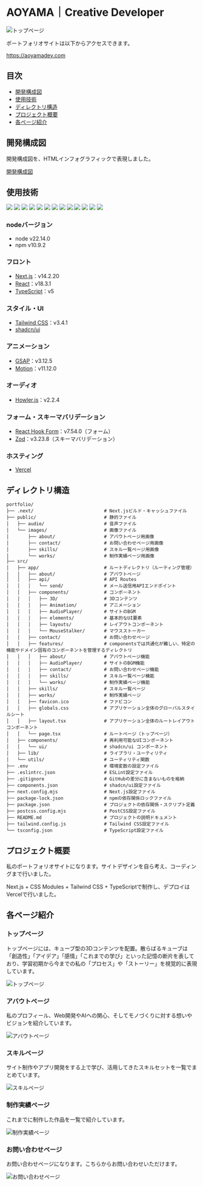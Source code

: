 # AOYAMA｜Creative Developer

![トップページ](/public/gif/README/portfolio-top-page.gif)

ポートフォリオサイトは以下からアクセスできます。

https://aoyamadev.com

## 目次

- [開発構成図](#development-configuration-diagram)
- [使用技術](#technology-used)
- [ディレクトリ構造](#directory-design)
- [プロジェクト概要](#project-overview)
- [各ページ紹介](#page-descriptions)

<h2 id="development-configuration-diagram">開発構成図</h2>

開発構成図を、HTMLインフォグラフィックで表現しました。

[開発構成図](https://aoyamadev.github.io/portfolio_development-configuration-diagram/)

<h2 id="technology-used">使用技術</h2>

<img src="https://img.shields.io/badge/-node.js-444.svg?logo=node.js&style=for-the-badge"> <img src="https://img.shields.io/badge/-next.js-444.svg?logo=next.js&style=for-the-badge"> <img src="https://img.shields.io/badge/-react-444.svg?logo=react&style=for-the-badge"> <img src="https://img.shields.io/badge/-TypeScript-444.svg?logo=TypeScript&style=for-the-badge"> <img src="https://img.shields.io/badge/-Tailwind%20CSS-444.svg?logo=Tailwind%20CSS&style=for-the-badge"> <img src="https://img.shields.io/badge/-shadcn/ui-444.svg?logo=shadcn/ui&style=for-the-badge"> <img src="https://img.shields.io/badge/-React%20Three%20Fiber-444.svg?logo=React&style=for-the-badge"> <img src="https://img.shields.io/badge/-GSAP-444.svg?logo=GSAP&style=for-the-badge"> <img src="https://img.shields.io/badge/-Motion-444.svg?logo=Motion&style=for-the-badge"> <img src="https://img.shields.io/badge/-Howler.js-444.svg?logo=Howler.js&style=for-the-badge"> <img src="https://img.shields.io/badge/-React%20Hook%20Form-444.svg?logo=React%20Hook%20Form&style=for-the-badge"> <img src="https://img.shields.io/badge/-Zod-444.svg?logo=Zod&style=for-the-badge"> <img src="https://img.shields.io/badge/-Vercel-444.svg?logo=Vercel&style=for-the-badge">

### nodeバージョン

- node v22.14.0
- npm v10.9.2

### フロント

- [Next.js](https://nextjs.org/)：v14.2.20
- [React](https://ja.react.dev/)：v18.3.1
- [TypeScript](https://www.typescriptlang.org/)：v5

### スタイル・UI

- [Tailwind CSS](https://tailwindcss.com/)：v3.4.1
- [shadcn/ui](https://ui.shadcn.com/)

### アニメーション

- [GSAP](https://gsap.com/)：v3.12.5
- [Motion](https://motion.dev/)：v11.12.0

### オーディオ

- [Howler.js](https://howlerjs.com/)：v2.2.4

### フォーム・スキーマバリデーション

- [React Hook Form](https://react-hook-form.com/)：v7.54.0（フォーム）
- [Zod](https://zod.dev/)：v3.23.8（スキーマバリデーション）

### ホスティング

- [Vercel](https://vercel.com/)

<h2 id="directory-design">ディレクトリ構造</h2>

```
portfolio/
├── .next/                          # Next.jsビルド・キャッシュファイル
├── public/                         # 静的ファイル
│   ├── audio/                      # 音声ファイル
│   └── images/                     # 画像ファイル
│       ├── about/                  # アバウトページ用画像
│       ├── contact/                # お問い合わせページ用画像
│       ├── skills/                 # スキル一覧ページ用画像
│       └── works/                  # 制作実績ページ用画像
├── src/
│   ├── app/                        # ルートディレクトリ（ルーティング管理）
│   │   ├── about/                  # アバウトページ
│   │   ├── api/                    # API Routes
│   │   │   └── send/               # メール送信用APIエンドポイント
│   │   ├── components/             # コンポーネント
│   │   │   ├── 3D/                 # 3Dコンテンツ
│   │   │   ├── Animation/          # アニメーション
│   │   │   ├── AudioPlayer/        # サイトのBGM
│   │   │   ├── elements/           # 基本的なUI要素
│   │   │   ├── layouts/            # レイアウトコンポーネント
│   │   │   └── MouseStalker/       # マウスストーカー
│   │   ├── contact/                # お問い合わせページ
│   │   ├── features/               # componentsでは共通化が難しい、特定の機能やドメイン固有のコンポーネントを管理するディレクトリ
│   │   │   ├── about/              # アバウトページ機能
│   │   │   ├── AudioPlayer/        # サイトのBGM機能
│   │   │   ├── contact/            # お問い合わせページ機能
│   │   │   ├── skills/             # スキル一覧ページ機能
│   │   │   └── works/              # 制作実績ページ機能
│   │   ├── skills/                 # スキル一覧ページ
│   │   ├── works/                  # 制作実績ページ
│   │   ├── favicon.ico             # ファビコン
│   │   ├── globals.css             # アプリケーション全体のグローバルスタイルシート
│   │   ├── layout.tsx              # アプリケーション全体のルートレイアウトコンポーネント
│   │   └── page.tsx                # ルートページ（トップページ）
│   ├── components/                 # 再利用可能なUIコンポーネント
│   │   └── ui/                     # shadcn/ui コンポーネント
│   ├── lib/                        # ライブラリ・ユーティリティ
│   └── utils/                      # ユーティリティ関数
├── .env                            # 環境変数の設定ファイル
├── .eslintrc.json                  # ESLint設定ファイル
├── .gitignore                      # GitHubの差分に含まないものを格納
├── components.json                 # shadcn/ui設定ファイル
├── next.config.mjs                 # Next.js設定ファイル
├── package-lock.json               # npmの依存関係ロックファイル
├── package.json                    # プロジェクトの依存関係・スクリプト定義
├── postcss.config.mjs              # PostCSS設定ファイル
├── README.md                       # プロジェクトの説明ドキュメント
├── tailwind.config.js              # Tailwind CSS設定ファイル
└── tsconfig.json                   # TypeScript設定ファイル
```

<h2 id="project-overview">プロジェクト概要</h2>

私のポートフォリオサイトになります。サイトデザインを自ら考え、コーディングまで行いました。

Next.js + CSS Modules + Tailwind CSS + TypeScriptで制作し、デプロイはVercelで行いました。

<h2 id="page-descriptions">各ページ紹介</h2>

### **トップページ**

トップページには、キューブ型の3Dコンテンツを配置。散らばるキューブは「創造性」「アイデア」「感情」「これまでの学び」といった記憶の断片を表しており、学習初期から今までの私の「プロセス」や「ストーリー」を視覚的に表現しています。

![トップページ](/public/gif/README/portfolio-top-page.gif)

### **アバウトページ**

私のプロフィール、Web開発やAIへの関心、そしてモノづくりに対する想いやビジョンを紹介しています。

![アバウトページ](/public/gif/README/portfolio-about-page.gif)

### **スキルページ**

サイト制作やアプリ開発をする上で学び、活用してきたスキルセットを一覧でまとめています。

![スキルページ](/public/gif/README/portfolio-skills-page.gif)

### **制作実績ページ**

これまでに制作した作品を一覧で紹介しています。

![制作実績ページ](/public/gif/README/portfolio-works-page.gif)

### **お問い合わせページ**

お問い合わせページになります。こちらからお問い合わせいただけます。

![お問い合わせページ](/public/gif/README/portfolio-contact-page.gif)
